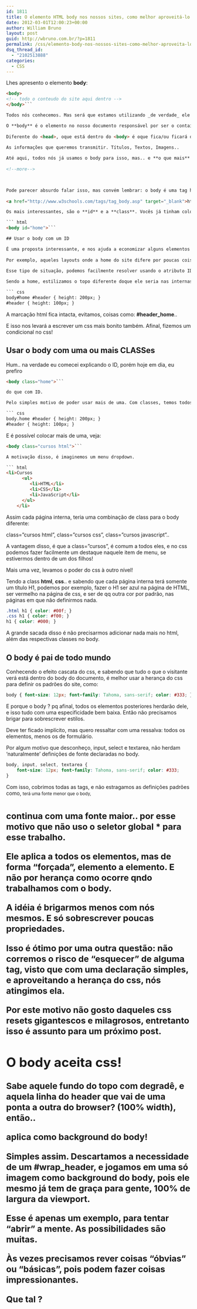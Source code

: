 ```yaml
---
id: 1811
title: O elemento HTML body nos nossos sites, como melhor aproveitá-lo.
date: 2012-03-01T12:00:23+00:00
author: William Bruno
layout: post
guid: http://wbruno.com.br/?p=1811
permalink: /css/elemento-body-nos-nossos-sites-como-melhor-aproveita-lo/
dsq_thread_id:
  - "2102513888"
categories:
  - CSS
---
```

Lhes apresento o elemento **body**:

``` html
<body>
<!-- todo o conteudo do site aqui dentro -->
</body>```

Todos nós conhecemos. Mas será que estamos utilizando _de verdade_ ele ?

O **body** é o elemento no nosso documento responsável por ser o container <u>de tudo</u> que é conteúdo do site.
  
Diferente do <head>, oque está dentro do <body> é oque fica/ou ficará disponível para visualização do visitante.

As informações que queremos transmitir. Títulos, Textos, Imagens..
  
Até aqui, todos nós já usamos o body para isso, mas.. e **o que mais** podemos fazer com ele ?
  
<!--more-->


  
Pode parecer absurdo falar isso, mas convém lembrar: o body é uma tag html! E como tal, aceita atributos:
  
<a href="http://www.w3schools.com/tags/tag_body.asp" target="_blank">http://www.w3schools.com/tags/tag_body.asp</a>

Os mais interessantes, são o **id** e a **class**. Vocês já tinham colocado um desses no body de algum site ?

``` html
<body id="home">```

## Usar o body com um ID

É uma proposta interessante, e nos ajuda a economizar alguns elementos de estruturação de layout de vez em quando.
  
Por exemplo, aqueles layouts onde a home do site difere por poucas coisas das páginas internas, como: topo mais alto, rodapé inexistente..

Esse tipo de situação, podemos facilmente resolver usando o atributo ID no body.
  
Sendo a home, estilizamos o topo diferente doque ele seria nas internas:

``` css
body#home #header { height: 200px; }
#header { height: 100px; }
```

A marcação html fica intacta, evitamos, coisas como: **#header_home**..
  
E isso nos levará a escrever um css mais bonito também. Afinal, fizemos um condicional no css!

## Usar o body com uma ou mais CLASSes

Hum.. na verdade eu comecei explicando o ID, porém hoje em dia, eu prefiro 

``` html
<body class="home">```

do que com ID.

Pelo simples motivo de poder usar mais de uma. Com classes, temos todos os benefícios que citei do ID:

``` css
body.home #header { height: 200px; }
#header { height: 100px; }
```

E é possível colocar mais de uma, veja:

``` html
<body class="cursos html">```

A motivação disso, é imaginemos um menu dropdown.

``` html
<li>Cursos
      <ul>
         <li>HTML</li>
         <li>CSS</li>
         <li>JavaScript</li>
      </ul>
    </li>
```

Assim cada página interna, teria uma combinação de class para o body diferente:
  
class=&#8221;cursos html&#8221;, class=&#8221;cursos css&#8221;, class=&#8221;cursos javascript&#8221;..
  
A vantagem disso, é que a class=&#8221;cursos&#8221;, é comum a todos eles, e no css podemos fazer facilmente um destaque naquele item de menu, se estivermos dentro de um dos filhos!

Mais uma vez, levamos o poder do css à outro nível!

Tendo a class **html**, **css**.. e sabendo que cada página interna terá somente um título H1, podemos por exemplo, fazer o H1 ser azul na página de HTML, ser vermelho na página de css, e ser de qq outra cor por padrão, nas páginas em que não definirmos nada.

``` css
.html h1 { color: #00f; }
.css h1 { color: #f00; }
h1 { color: #000; }
```

A grande sacada disso é não precisarmos adicionar nada mais no html, além das respectivas classes no body.

## O body é pai de todo mundo

Conhecendo o efeito cascata do css, e sabendo que tudo o que o visitante verá está dentro do body do documento, é melhor usar a herança do css para definir os padrões do site, como:

``` css
body { font-size: 12px; font-family: Tahoma, sans-serif; color: #333; }
```

E porque o body ? pq afinal, todos os elementos posteriores herdarão dele, e isso tudo com uma especificidade bem baixa. Então não precisamos brigar para sobrescrever estilos.

Deve ter ficado implícito, mas quero ressaltar com uma ressalva: todos os elementos, menos os de formulário.
  
Por algum motivo que desconheço, input, select e textarea, não herdam &#8216;naturalmente&#8217; definições de fonte declaradas no body.

``` css
body, input, select, textarea { 
    font-size: 12px; font-family: Tahoma, sans-serif; color: #333; 
}
```

Com isso, cobrimos todas as tags, e não estragamos as definições padrões como, <small> terá uma fonte menor que o body, <h1> continua com uma fonte maior.. por esse motivo que não uso o seletor global * para esse trabalho.
  
Ele aplica a todos os elementos, mas de forma &#8220;forçada&#8221;, elemento a elemento. E não por herança como ocorre qndo trabalhamos com o body.

A idéia é brigarmos menos com nós mesmos. E só sobrescrever poucas propriedades.
  
Isso é ótimo por uma outra questão: não corremos o risco de &#8220;esquecer&#8221; de alguma tag, visto que com uma declaração simples, e aproveitando a herança do css, nós atingimos ela.
  
Por este motivo não gosto daqueles css resets gigantescos e milagrosos, entretanto isso é assunto para um próximo post.

## O body aceita css!

Sabe aquele fundo do topo com degradê, e aquela linha do header que vai de uma ponta a outra do browser? (100% width), então..
  
aplica como background do body!
  
Simples assim. Descartamos a necessidade de um #wrap_header, e jogamos em uma só imagem como background do body, pois ele mesmo já tem de graça para gente, 100% de largura da viewport.

Esse é apenas um exemplo, para tentar &#8220;abrir&#8221; a mente. As possibilidades são muitas.
  
Às vezes precisamos rever coisas &#8220;óbvias&#8221; ou &#8220;básicas&#8221;, pois podem fazer coisas impressionantes.

Que tal ?